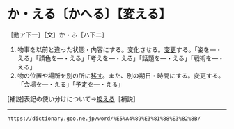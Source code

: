 # か・える〔かへる〕【変える】

［動ア下一］［文］か・ふ［ハ下二］

1. 物事を以前と違った状態・内容にする。変化させる。[変更](へんこう（変更）)する。「姿を―・える」「顔色を―・える」「考えを―・える」「話題を―・える」「戦術を―・える」
2. 物の位置や場所を別の所に[移す](うつす（移す／遷す）)。また、別の期日・時間にする。変更する。「会場を―・える」「予定を―・える」
    

\[補説\]表記の使い分けについて→[換える](https://dictionary.goo.ne.jp/word/%E6%8F%9B%E3%81%88%E3%82%8B/#jn-37512)［補説］

---
`https://dictionary.goo.ne.jp/word/%E5%A4%89%E3%81%88%E3%82%8B/`